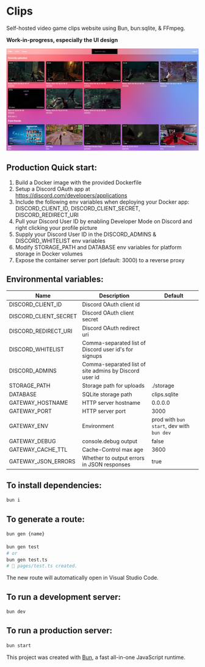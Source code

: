 # Clips

Self-hosted video game clips website using Bun, bun:sqlite, & FFmpeg.

**Work-in-progress, especially the UI design**

![screenshot of a clips deployment](example.jpg)

## Production Quick start:

1. Build a Docker image with the provided Dockerfile
2. Setup a Discord OAuth app at https://discord.com/developers/applications
3. Include the following env variables when deploying your Docker app: DISCORD_CLIENT_ID, DISCORD_CLIENT_SECRET, DISCORD_REDIRECT_URI
4. Pull your Discord User ID by enabling Developer Mode on Discord and right clicking your profile picture
5. Supply your Discord User ID in the DISCORD_ADMINS & DISCORD_WHITELIST env variables
6. Modify STORAGE_PATH and DATABASE env variables for platform storage in Docker volumes
7. Expose the container server port (default: 3000) to a reverse proxy

## Environmental variables:

| Name                  | Description                                            | Default                                   |
| --------------------- | ------------------------------------------------------ | ----------------------------------------- |
| DISCORD_CLIENT_ID     | Discord OAuth client id                                |                                           |
| DISCORD_CLIENT_SECRET | Discord OAuth client secret                            |                                           |
| DISCORD_REDIRECT_URI  | Discord OAuth redirect uri                             |                                           |
| DISCORD_WHITELIST     | Comma-separated list of Discord user id's for signups  |                                           |
| DISCORD_ADMINS        | Comma-separated list of site admins by Discord user id |                                           |
| STORAGE_PATH          | Storage path for uploads                               | ./storage                                 |
| DATABASE              | SQLite storage path                                    | clips.sqlite                              |
| GATEWAY_HOSTNAME      | HTTP server hostname                                   | 0.0.0.0                                   |
| GATEWAY_PORT          | HTTP server port                                       | 3000                                      |
| GATEWAY_ENV           | Environment                                            | prod with `bun start`, dev with `bun dev` |
| GATEWAY_DEBUG         | console.debug output                                   | false                                     |
| GATEWAY_CACHE_TTL     | Cache-Control max age                                  | 3600                                      |
| GATEWAY_JSON_ERRORS   | Whether to output errors in JSON responses             | true                                      |

## To install dependencies:

```bash
bun i
```

## To generate a route:

```bash
bun gen {name}

bun gen test
# or
bun gen test.ts
# 📝 pages/test.ts created.
```

The new route will automatically open in Visual Studio Code.

## To run a development server:

```bash
bun dev
```

## To run a production server:

```bash
bun start
```

This project was created with [Bun](https://bun.sh), a fast all-in-one JavaScript runtime.
